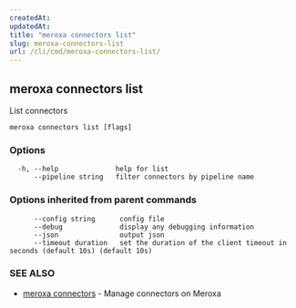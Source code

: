 ```yaml
---
createdAt: 
updatedAt: 
title: "meroxa connectors list"
slug: meroxa-connectors-list
url: /cli/cmd/meroxa-connectors-list/
---
```

## meroxa connectors list

List connectors

```
meroxa connectors list [flags]
```

### Options

```
  -h, --help              help for list
      --pipeline string   filter connectors by pipeline name
```

### Options inherited from parent commands

```
      --config string      config file
      --debug              display any debugging information
      --json               output json
      --timeout duration   set the duration of the client timeout in seconds (default 10s) (default 10s)
```

### SEE ALSO

* [meroxa connectors](/cli/cmd/meroxa-connectors/)	 - Manage connectors on Meroxa

